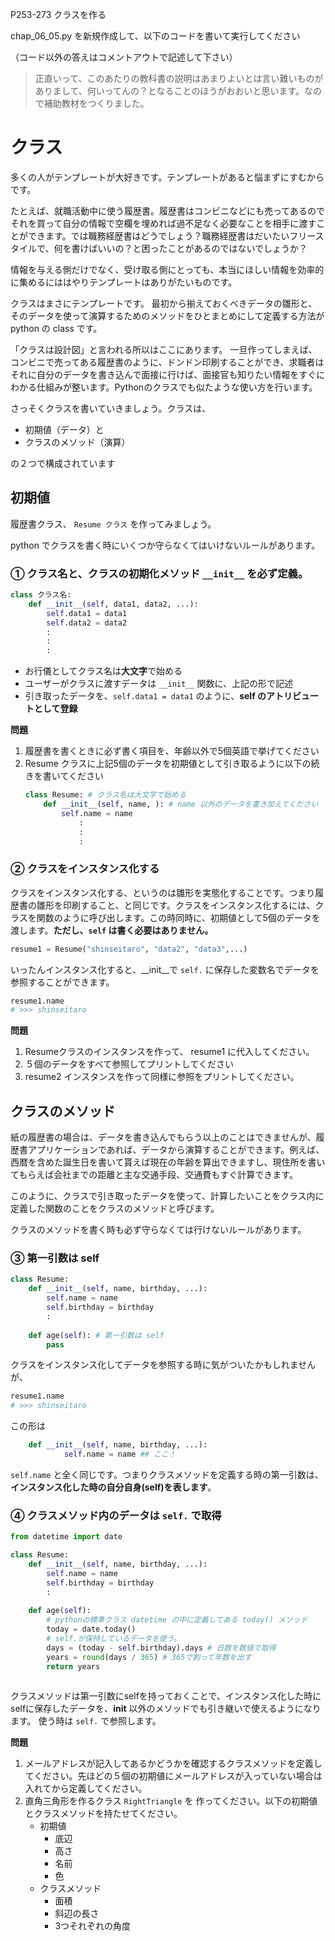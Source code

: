 P253-273 クラスを作る

chap_06_05.py を新規作成して、以下のコードを書いて実行してください

（コード以外の答えはコメントアウトで記述して下さい）

> 正直いって、このあたりの教科書の説明はあまりよいとは言い難いものがありまして、何いってんの？となることのほうがおおいと思います。なので補助教材をつくりました。

# クラス

多くの人がテンプレートが大好きです。テンプレートがあると悩まずにすむからです。

たとえば、就職活動中に使う履歴書。履歴書はコンビニなどにも売ってあるのでそれを買って自分の情報で空欄を埋めれば過不足なく必要なことを相手に渡すことができます。では職務経歴書はどうでしょう？職務経歴書はだいたいフリースタイルで、何を書けばいいの？と困ったことがあるのではないでしょうか？

情報を与える側だけでなく、受け取る側にとっても、本当にほしい情報を効率的に集めるにははやりテンプレートはありがたいものです。

クラスはまさにテンプレートです。
最初から揃えておくべきデータの雛形と、そのデータを使って演算するためのメソッドをひとまとめにして定義する方法が python の class です。

「クラスは設計図」と言われる所以はここにあります。
一旦作ってしまえば、コンビニで売ってある履歴書のように、ドンドン印刷することができ、求職者はそれに自分のデータを書き込んで面接に行けば、面接官も知りたい情報をすぐにわかる仕組みが整います。Pythonのクラスでも似たような使い方を行います。

さっそくクラスを書いていきましょう。クラスは、

+ 初期値（データ）と
+ クラスのメソッド（演算）

の２つで構成されています

## 初期値

履歴書クラス、 `Resume クラス` を作ってみましょう。

python でクラスを書く時にいくつか守らなくてはいけないルールがあります。

### ① クラス名と、クラスの初期化メソッド `__init__` を必ず定義。

```python
class クラス名:
    def __init__(self, data1, data2, ...):
        self.data1 = data1
        self.data2 = data2
        :
        :
        :
```
+ お行儀としてクラス名は**大文字**で始める
+ ユーザーがクラスに渡すデータは `__init__` 関数に、上記の形で記述
+ 引き取ったデータを、`self.data1 = data1` のように、**self のアトリビュートとして登録**

**問題**
1. 履歴書を書くときに必ず書く項目を、年齢以外で5個英語で挙げてください
1. Resume クラスに上記5個のデータを初期値として引き取るように以下の続きを書いてください
    ```python
    class Resume: # クラス名は大文字で始める
        def __init__(self, name, ): # name 以外のデータを書き加えてください
            self.name = name 
                :
                :
                :
    ``` 

### ② クラスをインスタンス化する
クラスをインスタンス化する、というのは雛形を実態化することです。つまり履歴書の雛形を印刷すること、と同じです。クラスをインスタンス化するには、クラスを関数のように呼び出します。この時同時に、初期値として5個のデータを渡します。**ただし、`self` は書く必要はありません。**

```python
resume1 = Resume("shinseitaro", "data2", "data3",...) 
```
いったんインスタンス化すると、__init__で `self.` に保存した変数名でデータを参照することができます。
```python
resume1.name
# >>> shinseitaro
```

**問題**
1. Resumeクラスのインスタンスを作って、 resume1 に代入してください。
1. ５個のデータをすべて参照してプリントしてください
1. resume2 インスタンスを作って同様に参照をプリントしてください。

## クラスのメソッド
紙の履歴書の場合は、データを書き込んでもらう以上のことはできませんが、履歴書アプリケーションであれば、データから演算することができます。例えば、西暦を含めた誕生日を書いて貰えば現在の年齢を算出できますし、現住所を書いてもらえば会社までの距離と主な交通手段、交通費もすぐ計算できます。

このように、クラスで引き取ったデータを使って、計算したいことをクラス内に定義した関数のことをクラスのメソッドと呼びます。

クラスのメソッドを書く時も必ず守らなくては行けないルールがあります。

### ③ 第一引数は self 

```python
class Resume:
    def __init__(self, name, birthday, ...):
        self.name = name
        self.birthday = birthday
        :
    
    def age(self): # 第一引数は self 
        pass 

```
クラスをインスタンス化してデータを参照する時に気がついたかもしれませんが、
```python
resume1.name
# >>> shinseitaro
```
この形は
```python
    def __init__(self, name, birthday, ...):
            self.name = name ## ここ！
```
`self.name` と全く同じです。つまりクラスメソッドを定義する時の第一引数は、**インスタンス化した時の自分自身(self)を表します**。


### ④ クラスメソッド内のデータは `self.` で取得

```python
from datetime import date 

class Resume:
    def __init__(self, name, birthday, ...):
        self.name = name
        self.birthday = birthday
        :
    
    def age(self): 
        # pythonの標準クラス datetime の中に定義してある today() メソッド
        today = date.today()
        # self.が保持しているデータを使う。 
        days = (today - self.birthday).days # 日数を数値で取得
        years = round(days / 365) # 365で割って年数を出す
        return years
        
```
クラスメソッドは第一引数にselfを持っておくことで、インスタンス化した時にselfに保存したデータを、__init__ 以外のメソッドでも引き継いで使えるようになります。
使う時は `self.` で参照します。

**問題**
1. メールアドレスが記入してあるかどうかを確認するクラスメソッドを定義してください。先ほどの５個の初期値にメールアドレスが入っていない場合は入れてから定義してください。
1. 直角三角形を作るクラス `RightTriangle` を 作ってください。以下の初期値とクラスメソッドを持たせてください。
    + 初期値
        + 底辺
        + 高さ
        + 名前
        + 色
    + クラスメソッド
        + 面積
        + 斜辺の長さ
        + 3つそれぞれの角度





















